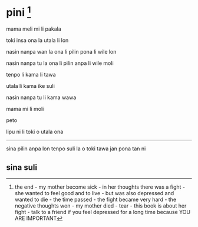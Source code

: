 # pini [^1]

mama meli mi li pakala

toki insa ona la utala li lon

nasin nanpa wan la ona li pilin pona li wile lon

nasin nanpa tu la ona li pilin anpa li wile moli

tenpo li kama li tawa

utala li kama ike suli

nasin nanpa tu li kama wawa

mama mi li moli

peto

lipu ni li toki o utala ona

---

sina pilin anpa lon tenpo suli la o toki tawa jan pona tan ni

## sina suli

[^1]: the end - my mother become sick - in her thoughts there was a fight - she wanted to feel good and to live - but was also depressed and wanted to die - the time passed - the fight became very hard - the negative thoughts won - my mother died - tear - this book is about her fight - talk to a friend if you feel depressed for a long time because YOU ARE IMPORTANT
